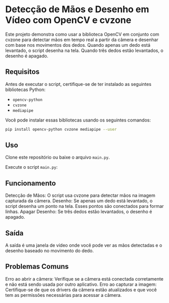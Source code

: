# Detecção de Mãos e Desenho em Vídeo com OpenCV e cvzone

Este projeto demonstra como usar a biblioteca OpenCV em conjunto com cvzone para detectar mãos em tempo real a partir da câmera e desenhar com base nos movimentos dos dedos. Quando apenas um dedo está levantado, o script desenha na tela. Quando três dedos estão levantados, o desenho é apagado.

## Requisitos

Antes de executar o script, certifique-se de ter instalado as seguintes bibliotecas Python:

- `opencv-python`
- `cvzone`
- `mediapipe`

Você pode instalar essas bibliotecas usando os seguintes comandos:

```sh
pip install opencv-python cvzone mediapipe --user
```

## Uso

Clone este repositório ou baixe o arquivo `main.py`.

Execute o script `main.py`:

## Funcionamento
Detecção de Mãos: O script usa cvzone para detectar mãos na imagem capturada da câmera.
Desenho: Se apenas um dedo está levantado, o script desenha um ponto na tela. Esses pontos são conectados para formar linhas.
Apagar Desenho: Se três dedos estão levantados, o desenho é apagado.

## Saída
A saída é uma janela de vídeo onde você pode ver as mãos detectadas e o desenho baseado no movimento do dedo.

## Problemas Comuns
Erro ao abrir a câmera: Verifique se a câmera está conectada corretamente e não está sendo usada por outro aplicativo.
Erro ao capturar a imagem: Certifique-se de que os drivers da câmera estão atualizados e que você tem as permissões necessárias para acessar a câmera.
